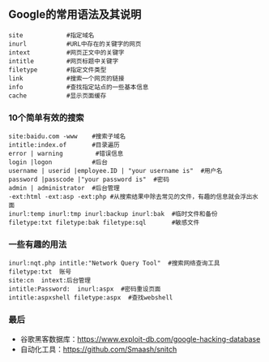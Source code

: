 ## Google的常用语法及其说明
```
site            #指定域名
inurl           #URL中存在的关键字的网页
intext          #网页正文中的关键字
intitle         #网页标题中关键字
filetype        #指定文件类型
link            #搜索一个网页的链接
info            #查找指定站点的一些基本信息
cache           #显示页面缓存
```
### 10个简单有效的搜索
```
site:baidu.com -www    #搜索子域名
intitle:index.of       #目录遍历
error | warning         #错误信息
login |logon           #后台
username | userid |employee.ID | "your username is"  #用户名
password |passcode |"your password is"  #密码
admin | administrator  #后台管理
-ext:html -ext:asp -ext:php #从搜索结果中除去常见的文件，有趣的信息就会浮出水面
inurl:temp inurl:tmp inurl:backup inurl:bak  #临时文件和备份
filetype:txt filetype:bak filetype:sql       #敏感文件
```
### 一些有趣的用法
```
inurl:nqt.php intitle:"Network Query Tool"  #搜索网络查询工具
filetype:txt  账号
site:cn  intext:后台管理
intitle:Password:  inurl:aspx  #密码重设页面
intitle:aspxshell filetype:aspx  #查找webshell
```
### 最后
- 谷歌黑客数据库：https://www.exploit-db.com/google-hacking-database
- 自动化工具：https://github.com/Smaash/snitch
